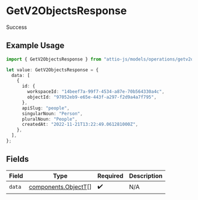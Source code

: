 # GetV2ObjectsResponse

Success

## Example Usage

```typescript
import { GetV2ObjectsResponse } from "attio-js/models/operations/getv2objects.js";

let value: GetV2ObjectsResponse = {
  data: [
    {
      id: {
        workspaceId: "14beef7a-99f7-4534-a87e-70b564330a4c",
        objectId: "97052eb9-e65e-443f-a297-f2d9a4a7f795",
      },
      apiSlug: "people",
      singularNoun: "Person",
      pluralNoun: "People",
      createdAt: "2022-11-21T13:22:49.061281000Z",
    },
  ],
};
```

## Fields

| Field                                                      | Type                                                       | Required                                                   | Description                                                |
| ---------------------------------------------------------- | ---------------------------------------------------------- | ---------------------------------------------------------- | ---------------------------------------------------------- |
| `data`                                                     | [components.ObjectT](../../models/components/objectt.md)[] | :heavy_check_mark:                                         | N/A                                                        |